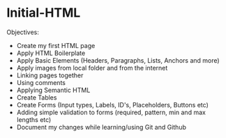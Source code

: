 # Initial-HTML

Objectives:

- Create my first HTML page
- Apply HTML Boilerplate
- Apply Basic Elements (Headers, Paragraphs, Lists, Anchors and more)
- Apply images from local folder and from the internet
- Linking pages together
- Using comments
- Applying Semantic HTML
- Create Tables
- Create Forms (Input types, Labels, ID's, Placeholders, Buttons etc)
- Adding simple validation to forms (required, pattern, min and max lengths etc)
- Document my changes while learning/using Git and Github
